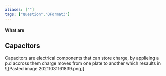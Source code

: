 ```yaml
---
aliases: [""]
tags: ["Question","QFormat3"]
---
```


#### What are
## Capacitors
Capacitors are electrical components that can store charge, by applieing a p.d accross them charge moves from one plate to another which resaults in 
![[Pasted image 20211031161839.png]]
